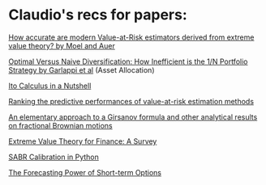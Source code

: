 # Claudio's recs for papers:

[How accurate are modern Value-at-Risk estimators derived from extreme value theory? by Moel and Auer](https://link.springer.com/article/10.1007/s11156-017-0652-y)

[Optimal Versus Naive Diversification: How Inefficient is the 1/N Portfolio Strategy by Garlappi et al](https://academic.oup.com/rfs/article-abstract/22/5/1915/1592901?redirectedFrom=fulltext) (Asset Allocation)

[Ito Calculus in a Nutshell](http://quantum.phys.cmu.edu/QIP/ito_calculus.pdf)

[Ranking the predictive performances of value-at-risk
estimation methods](https://www.sciencedirect.com/science/article/abs/pii/S0169207012000027)

[An elementary approach to a Girsanov formula and other analytical results on fractional Brownian motions](https://www.jstor.org/stable/3318691?seq=1#metadata_info_tab_contents)

[Extreme Value Theory for Finance: A Survey](https://ideas.repec.org/p/bdi/opques/qef_99_11.html)

[SABR Calibration in Python](https://papers.ssrn.com/sol3/papers.cfm?abstract_id=2725485)

[The Forecasting Power of Short-term Options](https://papers.ssrn.com/sol3/papers.cfm?abstract_id=3622433)
